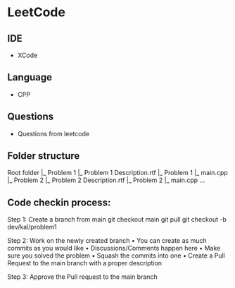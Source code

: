 # LeetCode
## IDE
- XCode

## Language
- CPP

## Questions
- Questions from leetcode

## Folder structure
Root folder
	|_ Problem 1
	    |_ Problem 1 Description.rtf
		  |_ Problem 1
			     |_ main.cpp
	|_ Problem 2
		  |_ Problem 2 Description.rtf
		  |_ Problem 2
			      |_ main.cpp
	...


## Code checkin process:

Step 1: Create a branch from main
		git checkout main
		git pull
		git checkout -b dev/kal/problem1

Step 2: Work on the newly created branch 
	•	You can create as much commits as you would like
	•	Discussions/Comments happen here
	•	Make sure you solved the problem
	•	Squash the commits into one
	•	Create a Pull Request to the main branch with a proper description

Step 3: Approve the Pull request to the main branch 




